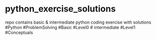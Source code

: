 # python_exercise_solutions
repo contains basic &amp; intermediate python coding exercise with solutions
#Python #ProblemSolving #Basic #Level0 # intermediate #Level1 #Conceptuals
